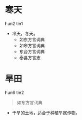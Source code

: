 # 寒天
hun2 tin1
+ 冷天，冬天。
  * 如东方言词典
  * 如皋方言词典
  * 东台方言词典
  * 泰县方言志

# 旱田
hun6 tin2
> 如东方言词典
- 干旱的土地，适合于种植旱属作物。
